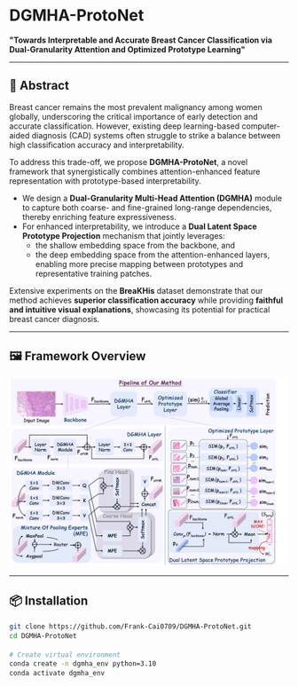 # DGMHA-ProtoNet

**"Towards Interpretable and Accurate Breast Cancer Classification via Dual-Granularity Attention and Optimized Prototype Learning"**

---

## 📝 Abstract

Breast cancer remains the most prevalent malignancy among women globally, underscoring the critical importance of early detection and accurate classification. However, existing deep learning-based computer-aided diagnosis (CAD) systems often struggle to strike a balance between high classification accuracy and interpretability.

To address this trade-off, we propose **DGMHA-ProtoNet**, a novel framework that synergistically combines attention-enhanced feature representation with prototype-based interpretability.

- We design a **Dual-Granularity Multi-Head Attention (DGMHA)** module to capture both coarse- and fine-grained long-range dependencies, thereby enriching feature expressiveness.
- For enhanced interpretability, we introduce a **Dual Latent Space Prototype Projection** mechanism that jointly leverages:
  - the shallow embedding space from the backbone, and  
  - the deep embedding space from the attention-enhanced layers,  
  enabling more precise mapping between prototypes and representative training patches.

Extensive experiments on the **BreaKHis** dataset demonstrate that our method achieves **superior classification accuracy** while providing **faithful and intuitive visual explanations**, showcasing its potential for practical breast cancer diagnosis.

---

## 🖼️ Framework Overview

<img src="framework.png" alt="Framework Overview" width="700"/>

---

## 📦 Installation

```bash
git clone https://github.com/Frank-Cai0709/DGMHA-ProtoNet.git
cd DGMHA-ProtoNet

# Create virtual environment
conda create -n dgmha_env python=3.10
conda activate dgmha_env
